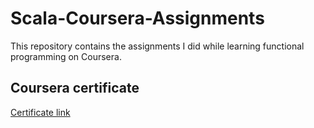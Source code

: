 # Scala-Coursera-Assignments

This repository contains the assignments I did while learning functional programming on Coursera.

##  Coursera certificate

[Certificate link][1]

[1]: https://www.coursera.org/account/accomplishments/verify/J2NC4M54RNT5
